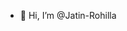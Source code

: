 - 👋 Hi, I’m @Jatin-Rohilla
 <br>
<!---
<a href="https://roadmap.sh"><img src="https://api.roadmap.sh/v1-badge/wide/64f0e147b128dce3cb97b3fe?variant=dark"
        alt="roadmap.sh" /></a>

Jatin-Rohilla/Jatin-Rohilla is a ✨ special ✨ repository because its `README.md` (this file) appears on your GitHub profile.
You can click the Preview link to take a look at your changes.
--->
